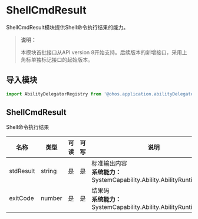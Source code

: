 # ShellCmdResult

ShellCmdResult模块提供Shell命令执行结果的能力。

> **说明：**
> 
> 本模块首批接口从API version 8开始支持。后续版本的新增接口，采用上角标单独标记接口的起始版本。

## 导入模块

```js
import AbilityDelegatorRegistry from '@ohos.application.abilityDelegatorRegistry'
```

## ShellCmdResult

Shell命令执行结果

| 名称      | 类型   | 可读 | 可写 | 说明                                                         |
| --------- | ------ | ---- | ---- | ------------------------------------------------------------ |
| stdResult | string | 是   | 是   | 标准输出内容<br/>**系统能力：** SystemCapability.Ability.AbilityRuntime.Core |
| exitCode  | number | 是   | 是   | 结果码<br/>**系统能力：** SystemCapability.Ability.AbilityRuntime.Core |
